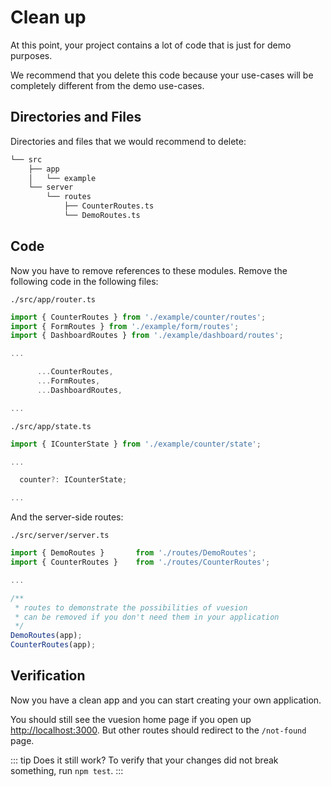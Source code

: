 # Clean up

At this point, your project contains a lot of code that is just for demo purposes.

We recommend that you delete this code because your use-cases will be completely different from the demo use-cases.

## Directories and Files

Directories and files that we would recommend to delete:

```bash
└── src
    ├── app
    │   └── example
    └── server
        └── routes
            ├── CounterRoutes.ts
            └── DemoRoutes.ts
```

## Code

Now you have to remove references to these modules. Remove the following code in the following files:

`./src/app/router.ts`

```js
import { CounterRoutes } from './example/counter/routes';
import { FormRoutes } from './example/form/routes';
import { DashboardRoutes } from './example/dashboard/routes';

...

      ...CounterRoutes,
      ...FormRoutes,
      ...DashboardRoutes,

...
```

`./src/app/state.ts`

```js
import { ICounterState } from './example/counter/state';

...

  counter?: ICounterState;

...
```

And the server-side routes:

`./src/server/server.ts`

```js
import { DemoRoutes }       from './routes/DemoRoutes';
import { CounterRoutes }    from './routes/CounterRoutes';

...

/**
 * routes to demonstrate the possibilities of vuesion
 * can be removed if you don't need them in your application
 */
DemoRoutes(app);
CounterRoutes(app);
```

## Verification

Now you have a clean app and you can start creating your own application.

You should still see the vuesion home page if you open up [http://localhost:3000](http://localhost:3000).
But other routes should redirect to the `/not-found` page.

::: tip Does it still work?
To verify that your changes did not break something, run `npm test`.
:::

